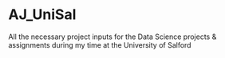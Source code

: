 # AJ_UniSal
All the necessary project inputs for the Data Science projects & assignments during my time at the University of Salford
